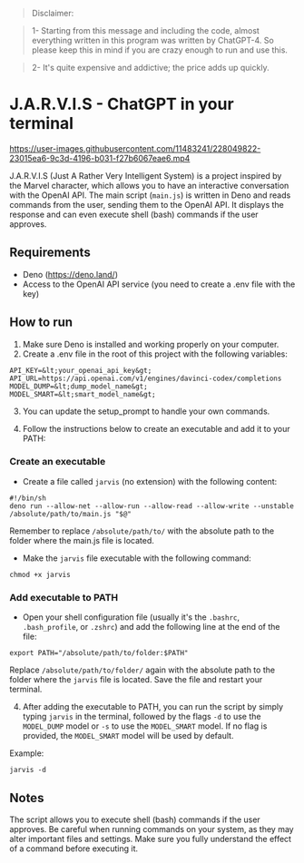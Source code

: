 > Disclaimer:

> 1- Starting from this message and including the code, almost everything written in this program was written by ChatGPT-4. So please keep this in mind if you are crazy enough to run and use this.

> 2- It's quite expensive and addictive; the price adds up quickly.

# J.A.R.V.I.S - ChatGPT in your terminal



https://user-images.githubusercontent.com/11483241/228049822-23015ea6-9c3d-4196-b031-f27b6067eae6.mp4


J.A.R.V.I.S (Just A Rather Very Intelligent System) is a project inspired by the Marvel character, which allows you to have an interactive conversation with the OpenAI API. The main script (`main.js`) is written in Deno and reads commands from the user, sending them to the OpenAI API. It displays the response and can even execute shell (bash) commands if the user approves.

## Requirements

- Deno (https://deno.land/)
- Access to the OpenAI API service (you need to create a .env file with the key)

## How to run

1. Make sure Deno is installed and working properly on your computer.
2. Create a .env file in the root of this project with the following variables:

```
API_KEY=&lt;your_openai_api_key&gt;
API_URL=https://api.openai.com/v1/engines/davinci-codex/completions
MODEL_DUMP=&lt;dump_model_name&gt;
MODEL_SMART=&lt;smart_model_name&gt;
```

3. You can update the setup_prompt to handle your own commands.

4. Follow the instructions below to create an executable and add it to your PATH:

### Create an executable

- Create a file called `jarvis` (no extension) with the following content:

```
#!/bin/sh
deno run --allow-net --allow-run --allow-read --allow-write --unstable /absolute/path/to/main.js "$@"
```

Remember to replace `/absolute/path/to/` with the absolute path to the folder where the main.js file is located.

- Make the `jarvis` file executable with the following command:

```
chmod +x jarvis
```

### Add executable to PATH

- Open your shell configuration file (usually it's the `.bashrc`, `.bash_profile`, or `.zshrc`) and add the following line at the end of the file:

```
export PATH="/absolute/path/to/folder:$PATH"
```

Replace `/absolute/path/to/folder/` again with the absolute path to the folder where the `jarvis` file is located. Save the file and restart your terminal.

4. After adding the executable to PATH, you can run the script by simply typing `jarvis` in the terminal, followed by the flags `-d` to use the `MODEL_DUMP` model or `-s` to use the `MODEL_SMART` model. If no flag is provided, the `MODEL_SMART` model will be used by default.

Example:

```
jarvis -d
```

## Notes

The script allows you to execute shell (bash) commands if the user approves. Be careful when running commands on your system, as they may alter important files and settings. Make sure you fully understand the effect of a command before executing it.
